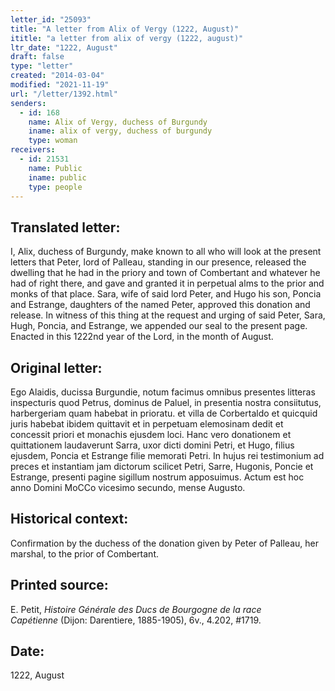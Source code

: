 ```yaml
---
letter_id: "25093"
title: "A letter from Alix of Vergy (1222, August)"
ititle: "a letter from alix of vergy (1222, august)"
ltr_date: "1222, August"
draft: false
type: "letter"
created: "2014-03-04"
modified: "2021-11-19"
url: "/letter/1392.html"
senders:
  - id: 168
    name: Alix of Vergy, duchess of Burgundy
    iname: alix of vergy, duchess of burgundy
    type: woman
receivers:
  - id: 21531
    name: Public
    iname: public
    type: people
---
```

<h2> Translated letter:</h2>I, Alix, duchess of Burgundy, make known to all who will look at the present letters that Peter, lord of  Palleau, standing in our presence, released the dwelling that he had in the priory and town of Combertant and whatever he had of right there, and gave and granted it in perpetual alms to the prior and monks of  that place.  Sara, wife of said lord Peter, and Hugo his son, Poncia and Estrange, daughters of the named Peter, approved this donation and release.  In witness of this thing at the request and urging of said Peter, Sara, Hugh, Poncia, and Estrange, we appended our seal to the present page.  Enacted in this 1222nd year of the Lord, in the month of August.
<h2 class="mt-4"> Original letter:</h2>Ego Alaidis, ducissa Burgundie, notum facimus omnibus presentes litteras inspecturis quod Petrus, dominus de Paluel, in presentia nostra consiitutus, harbergeriam quam habebat in prioratu. et villa de Corbertaldo et quicquid juris habebat ibidem quittavit et in perpetuam elemosinam dedit et concessit priori et monachis ejusdem loci. Hanc vero donationem et quittationem laudaverunt Sarra, uxor dicti domini Petri, et Hugo, filius ejusdem, Poncia et Estrange filie memorati Petri.  In hujus rei testimonium ad preces et instantiam jam dictorum scilicet Petri, Sarre, Hugonis, Poncie et Estrange, presenti pagine sigillum nostrum apposuimus.  Actum est hoc anno Domini MoCCo vicesimo secundo, mense Augusto.
<h2 class="mt-4"> Historical context:</h2>Confirmation by the duchess of the donation given by Peter of Palleau, her marshal, to the prior of Combertant.
<h2 class="mt-4"> Printed source:</h2><p>E. Petit, <em>Histoire&nbsp;Générale</em>&nbsp;<em>des Ducs de Bourgogne&nbsp;</em><i>de la race Capétienne&nbsp;</i>(Dijon: Darentiere, 1885-1905), 6v., 4.202, #1719.</p><h2 class="mt-4"> Date:</h2>1222, August